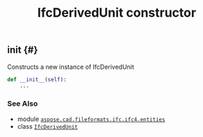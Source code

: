 ﻿---
title: IfcDerivedUnit constructor
second_title: Aspose.CAD for Python via .NET API References
description: 
type: docs
weight: 10
url: /python-net/aspose.cad.fileformats.ifc.ifc4.entities/ifcderivedunit/__init__/
is_root: false
---

## __init__ {#}

Constructs a new instance of IfcDerivedUnit



```python
def __init__(self):
    ...
```





### See Also
* module [`aspose.cad.fileformats.ifc.ifc4.entities`](../../)
* class [`IfcDerivedUnit`](/cad/python-net/aspose.cad.fileformats.ifc.ifc4.entities/ifcderivedunit)
